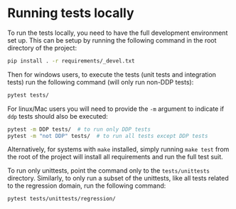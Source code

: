 # Running tests locally

To run the tests locally, you need to have the full development environment set up. This can be setup by running
the following command in the root directory of the project:

```bash
pip install . -r requirements/_devel.txt
```

Then for windows users, to execute the tests (unit tests and integration tests) run the following command (will only
run non-DDP tests):

```bash
pytest tests/
```

For linux/Mac users you will need to provide the `-m` argument to indicate if `ddp` tests should also be executed:

```bash
pytest -m DDP tests/  # to run only DDP tests
pytest -m "not DDP" tests/  # to run all tests except DDP tests
```

Alternatively, for systems with `make` installed, simply running `make test` from the root of the project will install 
all requirements and run the full test suit.

To run only unittests, point the command only to the `tests/unittests` directory. Similarly, to only run a subset of the
unittests, like all tests related to the regression domain, run the following command:

```bash
pytest tests/unittests/regression/
```
